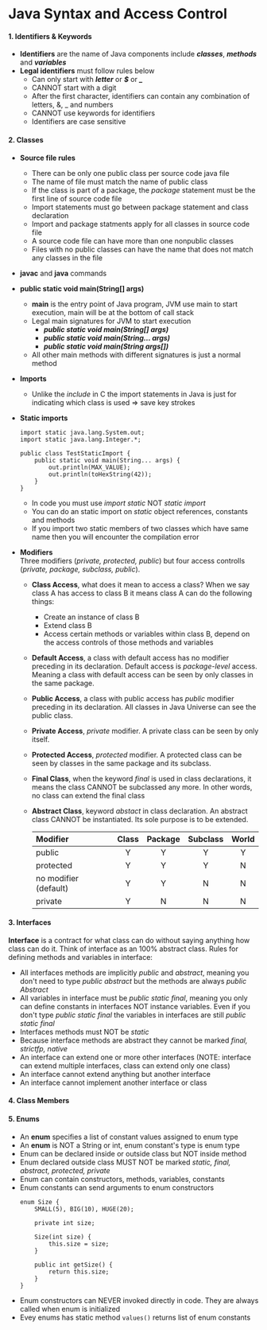# Java Syntax and Access Control

#### 1. Identifiers & Keywords
* **Identifiers** are the name of Java components include ***classes***, ***methods*** and ***variables***
* **Legal identifiers** must follow rules below
    * Can only start with ***letter*** or ***$*** or ***_***
    * CANNOT start with a digit
    * After the first character, identifiers can contain any combination of letters, &, _ and numbers
    * CANNOT use keywords for identifiers
    * Identifiers are case sensitive

#### 2. Classes
* **Source file rules**
    * There can be only one public class per source code java file
    * The name of file must match the name of public class
    * If the class is part of a package, the *package* statement must be the first line of source code file
    * Import statements must go between package statement and class declaration
    * Import and package statments apply for all classes in source code file
    * A source code file can have more than one nonpublic classes
    * Files with no public classes can have the name that does not match any classes in the file

* **javac** and **java** commands

* **public static void main(String[] args)**
    * **main** is the entry point of Java program, JVM use main to start execution, main will be at the bottom of call stack
    * Legal main signatures for JVM to start execution
        * ***public static void main(String[] args)***
        * ***public static void main(String... args)***
        * ***public static void main(String args[])***
    * All other main methods with different signatures is just a normal method

* **Imports**
    * Unlike the *include* in C the import statements in Java is just for indicating which class is used => save key strokes

* **Static imports**
    ```
    import static java.lang.System.out;
    import static java.lang.Integer.*;

    public class TestStaticImport {
        public static void main(String... args) {
            out.println(MAX_VALUE);
            out.println(toHexString(42));
        }
    }
    ```
    * In code you must use *import static* NOT *static import*
    * You can do an static import on *static* object references, constants and methods
    * If you import two static members of two classes which have same name then you will encounter the compilation error

* **Modifiers**<br/>
Three modifiers (*private, protected, public*) but four access controlls (*private, package, subclass, public*).<br/>
    * **Class Access**, what does it mean to access a class? When we say class A has access to class B it means class A can do the following things:
        * Create an instance of class B
        * Extend class B
        * Access certain methods or variables within class B, depend on the access controls of those methods and variables
    * **Default Access**, a class with default access has no modifier preceding in its declaration. Default access is *package-level* access. Meaning a class with default access can be seen by only classes in the same package.
    * **Public Access**, a class with public access has *public* modifier preceding in its declaration. All classes in Java Universe can see the public class.
    * **Private Access**, *private* modifier. A private class can be seen by only itself.
    * **Protected Access**, *protected* modifier. A protected class can be seen by classes in the same package and its subclass.
    * **Final Class**, when the keyword *final* is used in class declarations, it means the class CANNOT be subclassed any more. In other words, no class can extend the final class
     * **Abstract Class**, keyword *abstact* in class declaration. An abstract class CANNOT be instantiated. Its sole purpose is to be extended.<br/>


       | **Modifier** | **Class** | **Package** | **Subclass** | **World** |
       | :--- | :---: | :---: | :---: | :---: |
       | public | Y | Y | Y | Y |
       | protected | Y | Y | Y | N |
       | no modifier (default) | Y | Y | N | N |
       | private | Y | N | N | N |


#### 3. Interfaces
**Interface** is a contract for what class can do without saying anything how class can do it. Think of interface as an 100% abstract class. Rules for defining methods and variables in interface:
* All interfaces methods are implicitly *public* and *abstract*, meaning you don't need to type *public abstract* but the methods are always *public Abstract*
* All variables in interface must be *public static final*, meaning you only can define constants in interfaces NOT instance variables. Even if you don't type *public static final* the variables in interfaces are still *public static final*
* Interfaces methods must NOT be *static*
* Because interface methods are abstract they cannot be marked *final, strictfp, native*
* An interface can extend one or more other interfaces (NOTE: interface can extend multiple interfaces, class can extend only one class)
* An interface cannot extend anything but another interface
* An interface cannot implement another interface or class

#### 4. Class Members


#### 5. Enums
* An **enum** specifies a list of constant values assigned to enum type
* An **enum** is NOT a String or int, enum constant's type is enum type
* Enum can be declared inside or outside class but NOT inside method
* Enum declared outside class MUST NOT be marked *static, final, abstract, protected, private*
* Enum can contain constructors, methods, variables, constants
* Enum constants can send arguments to enum constructors
    ```
    enum Size {
        SMALL(5), BIG(10), HUGE(20);

        private int size;

        Size(int size) {
            this.size = size;
        }

        public int getSize() {
            return this.size;
        }
    }
    ```
* Enum constructors can NEVER invoked directly in code. They are always called when enum is initialized
* Evey enums has static method ```values()``` returns list of enum constants

